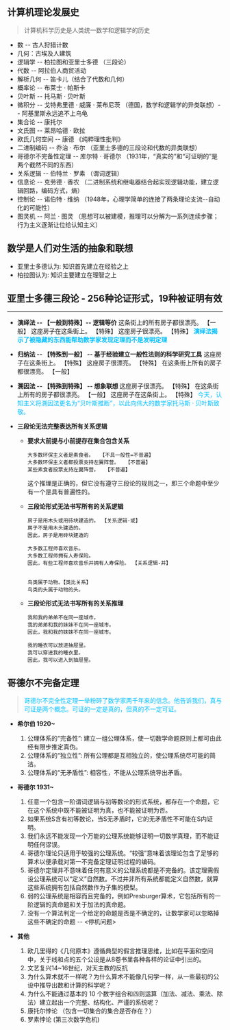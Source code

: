## 计算机理论发展史 ##
> 计算机科学历史是人类统一数学和逻辑学的历史
- 数 -- 古人狩猎计数
- 几何：古埃及人建筑
- 逻辑学 -- 柏拉图和亚里士多德 （三段论）
- 代数 -- 阿拉伯人商贸活动
- 解析几何 -- 笛卡儿（结合了代数和几何）
- 概率论 -- 布莱士 · 帕斯卡
- 贝叶斯 -- 托马斯 · 贝叶斯
- 微积分 -- 戈特弗里德 · 威廉 · 莱布尼茨 （德国，数学和逻辑学的异类联想）-- 阿基里斯永远追不上乌龟
- 集合论 -- 康托尔
- 文氏图 -- 莱昂哈德 · 欧拉
- 欧氏几何空间 -- 康德 《纯粹理性批判》
- 二进制编码 -- 乔治 · 布尔 （亚里士多德的三段论和代数的异类联想）
- 哥德尔不完备性定理 -- 库尔特 · 哥德尔 （1931年，“真实的”和“可证明的”是两个截然不同的东西）
- 关系逻辑 -- 伯特兰 · 罗素 （谓词逻辑）
- 信息论 -- 克劳德 · 香农 （二进制系统和继电器结合起实现逻辑功能，建立逻辑回路，编码方式，熵）
- 控制论 -- 诺伯特 · 维纳 （1948年，心理学简单的连接了两条理论支流--自动化的可能性）
- 图灵机 -- 阿兰 · 图灵 （思想可以被建模，推理可以分解为一系列连续步骤；行为主义逐渐让位给认知主义）

## 数学是人们对生活的抽象和联想 ##
- 亚里士多德认为: 知识首先建立在经验之上
- 柏拉图认为: 知识主要建立在理智之上

## 亚里士多德三段论 - 256种论证形式，19种被证明有效 ##
-----------------------------------------------------------------------------
- <b>演绎法 -- 【一般到特殊】-- 逻辑等价</b> 
		这条街上的所有房子都很漂亮。 【一般】
		这座房子在这条街上。 【特殊】
		这座房子很漂亮。 【特殊】
	<font color="deepskyblue"><b>演绎法揭示了被隐藏的东西能帮助数学家发现定理而不是发明定理</b></font>

- <b>归纳法 -- 【特殊到一般】 -- 基于经验建立一般性法则的科学研究工具</b>
		这座房子在这条街上。 【特殊】
		这座房子很漂亮。 【特殊】
		在这条街上所有的房子都很漂亮。 【一般】
- <b>溯因法 -- 【特殊到特殊】 -- 想象联想 </b>
		这座房子很漂亮。 【特殊】
		在这条街上所有的房子都很漂亮。 【一般】
		这座房子在这条街上。 【特殊】
       <font color="deepskyblue"> 今天，认知主义将溯因法更名为“贝叶斯推断”，以此向伟大的数学家托马斯 · 贝叶斯致敬。</font>

- <b>三段论无法完整表达所有关系逻辑</b>
    - <b>要求大前提与小前提存在集合包含关系</b>
        ```
		大多数环保主义者是素食者。  【不具一般性=不普遍】
		大多数环保主义者都投票支持左翼阵营。  【不普遍】
		某些素食者投票支持左翼阵营。  【不普遍】
        ```
        这个推理是正确的，但它没有遵守三段论的规则之一，即三个命题中至少有一个是具有普遍性的。

	- <b>三段论形式无法书写所有的关系逻辑</b>
        ```
        房子是用木头或用砖块建造的。 【关系逻辑-或】
        房子不是用木头建造的。
        因此，房子是用砖块建造的

        大多数工程师喜欢音乐。 	
        大多数工程师拥有人寿保险。
        因此，有些工程师喜欢音乐并拥有人寿保险。 【关系逻辑-并】


		鸟类属于动物。【类比关系】
		鸟类的头属于动物的头。
        ```
    - <b>三段论形式无法书写所有的关系推理</b>
        ```
		我和我的弟弟不在同一座城市。
		我的弟弟和我的妹妹不在同一座城市。
		因此，我和我的妹妹不在同一座城市。

		我的睡衣可以放进抽屉里。
		我可以穿进我的睡衣里。
		因此，我可以进入到抽屉里。
        ```

## 哥德尔不完备定理 ##
> <font color="deepskyblue">哥德尔不完全性定理一举粉碎了数学家两千年来的信念。他告诉我们，真与可证是两个概念。可证的一定是真的，但真的不一定可证。</font>

- <b>希尔伯 1920~</b>
    1. 公理体系的“完备性”: 建立一组公理体系，使一切数学命题原则上都可由此经有限步推定真伪。
	2. 公理体系的“独立性”: 所有公理都是互相独立的，使公理系统尽可能的简洁。
	3. 公理体系的“无矛盾性”: 相容性，不能从公理系统导出矛盾。

- <b>哥德尔 1931~</b>
	1. 任意一个包含一阶谓词逻辑与初等数论的形式系统，都存在一个命题，它在这个系统中既不能被证明为真，也不能被证明为否。
	2. 如果系统S含有初等数论，当S无矛盾时，它的无矛盾性不可能在S内证明。
    3. 我们永远不能发现一个万能的公理系统能够证明一切数学真理，而不能证明任何谬误。 
    4. 哥德尔理论只适用于较强的公理系统。“较强”意味着该理论包含了足够的算术以便承载对第一不完备定理证明过程的编码。
	5. 哥德尔定理并不意味着任何有意义的公理系统都是不完备的。该定理需假设公理系统可以“定义”自然数。不过并非所有系统都能定义自然数，就算这些系统拥有包括自然数作为子集的模型。
    6. 弱的公理系统是相容而且完备的，例如Presburger算术，它包括所有的一阶逻辑的真命题和关于加法的真命题。
	7. 没有一个算法判定一个给定的命题是否是不确定的，让数学家可以忽略掉这些不确定的命题 -- <停机问题>

- <b>其他</b>
    1. 欧几里得的《几何原本》遵循典型的假言推理思维，比如在平面和空间中，关于线和点的五个公设是从8卷书里各种各样的论证中引出的。
    2. 文艺复兴14~16世纪，对天主教的反抗  
	3. 为什么算术就不一样呢？为什么算术不能像几何学一样，从一些最初的公设中推导出数和计算的科学呢？
    4. 为什么不能通过基本的 10 个数字组合和四则运算（加法、减法、乘法、除法）建立起出一个完整、结构化、严谨的系统呢？  
	5. 康托尔悖论 （包含一切集合的集合是否存在？）
	6. 罗素悖论	(第三次数学危机)
## ##